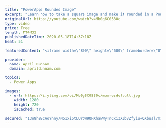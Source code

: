 ```yaml
---
title: "PowerApps Rounded Image"
excerpt: "Learn how to take a square image and make it rounded in a PowerApps Gallery"
originalUrl: https://youtube.com/watch?v=Mb0g6C0530c
type: video
price: Free
length: PT4M3S
publishedDateTime: 2020-05-18T14:37:18Z
heat: 51

featuredContent: "<iframe width=\"800\" height=\"500\" frameborder=\"0\" src=\"https://www.youtube.com/embed/Mb0g6C0530c\" allow=\"accelerometer; autoplay; encrypted-media; gyroscope; picture-in-picture\" allowfullscreen></iframe>"

provider:
  name: April Dunnam
  domain: aprildunnam.com

topics:
  - Power Apps

images:
  - url: https://i.ytimg.com/vi/Mb0g6C0530c/maxresdefault.jpg
    width: 1280
    height: 720
    isCached: true

secured: "13o8h8SCAoYhny/N51xi5tLUrbW9OHXhawWyTnCxi3XLbvZfyiu+QXbusl7m1UywWy+cvcfwPL4ejLhpNDB65O+IkBfmZLE0f+SlkZ87wy7gyi4by8lcTGJrja5oF3YxCaMH8+9Pwj5+yuIo3q29YWXdDbHkMEh4MoAY/8AF7MCMHGS+EDqVTtQ42coD+wGwQcT7NX96ftwk5u059/oc8+q7KTTmYOtVF5YU2vk8UVk+fe6tmnRRsT4kN3A+AcMcISHqKYvqBCAqD8yR14OL12s3mz038lTQKUaS8ncWCsLuWHXCBG4IkXnqMpQjyYGYftLbWZfXSrA6MFNOeoGCgnzc3yT5ObFeORt5iS0qTTpob4vNE0dNcnFEMVAqDVQ7YwWSVRD7grrvh6yt/MdEf5s4cB+ELPN/Q+nw+8wV5qg=;/LpS1e7VPyR90HSMzGK7HA=="
---
```


